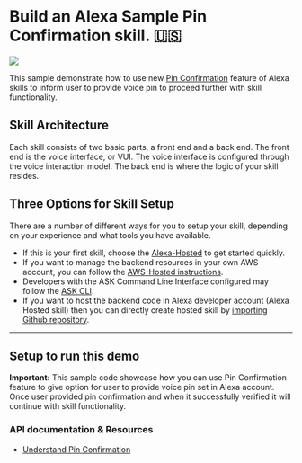 # Build an Alexa Sample Pin Confirmation skill. 🇺🇸
<img src="https://m.media-amazon.com/images/G/01/mobile-apps/dex/alexa/alexa-skills-kit/tutorials/quiz-game/header._TTH_.png" />

This sample demonstrate how to use new [Pin Confirmation](https://developer.amazon.com/en-US/docs/alexa/custom-skills/pin-confirmation-for-alexa-skills.html) feature of Alexa skills to inform user to provide voice pin to proceed further with skill functionality.

## Skill Architecture
Each skill consists of two basic parts, a front end and a back end.
The front end is the voice interface, or VUI.
The voice interface is configured through the voice interaction model.
The back end is where the logic of your skill resides.

## Three Options for Skill Setup
There are a number of different ways for you to setup your skill, depending on your experience and what tools you have available.

 * If this is your first skill, choose the [Alexa-Hosted](https://developer.amazon.com/en-US/docs/alexa/hosted-skills/build-a-skill-end-to-end-using-an-alexa-hosted-skill.html) to get started quickly.
 * If you want to manage the backend resources in your own AWS account, you can follow the [AWS-Hosted instructions](https://developer.amazon.com/en-US/docs/alexa/custom-skills/host-a-custom-skill-as-an-aws-lambda-function.html).
 * Developers with the ASK Command Line Interface configured may follow the [ASK CLI](https://developer.amazon.com/en-US/docs/alexa/smapi/quick-start-alexa-skills-kit-command-line-interface.html).
 * If you want to host the backend code in Alexa developer account (Alexa Hosted skill) then you can directly create hosted skill by [importing Github repository](https://developer.amazon.com/en-US/docs/alexa/hosted-skills/alexa-hosted-skills-git-import.html).

---

## Setup to run this demo

**Important:** This sample code showcase how you can use Pin Confirmation feature to give option for user to provide voice pin set in Alexa account. Once user provided pin confirmation and when it successfully verified it will continue with skill functionality.

### API documentation & Resources

- [Understand Pin Confirmation](https://developer.amazon.com/en-US/docs/alexa/custom-skills/pin-confirmation-for-alexa-skills.html)

